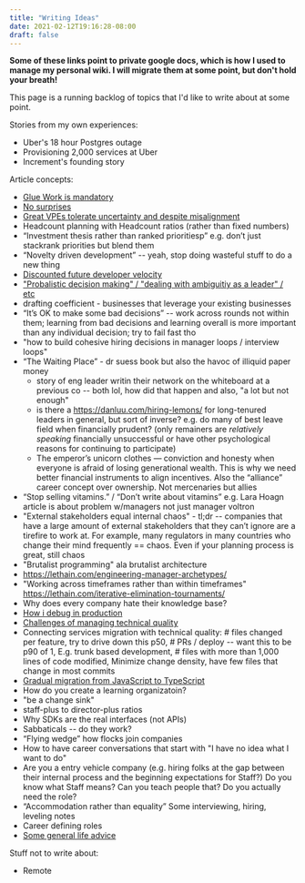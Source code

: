 ```yaml
---
title: "Writing Ideas"
date: 2021-02-12T19:16:28-08:00
draft: false
---
```



**Some of these links point to private google docs, which is how I used to manage my personal wiki. I will migrate them at some point, but don't hold your breath!**

This page is a running backlog of topics that I'd like to write about at some point.

Stories from my own experiences:

* Uber's 18 hour Postgres outage
* Provisioning 2,000 services at Uber
* Increment's founding story

Article concepts:

* [Glue Work is mandatory](https://docs.google.com/document/d/1MJI8-I7j8gm0GjvpYtAkc7F9fHfmeMk7aOUMZOlN_kI/edit)
* [No surprises](https://docs.google.com/document/d/1C9TMK2HPo93JXtte8O8sbQjfEoTU05MlyDZXV9jz4ho/edit)
* [Great VPEs tolerate uncertainty and despite misalignment](https://docs.google.com/document/d/1mb57kcSjC_0hhYhL_1w2xA9rzqXsIF8D4j7JtYGtbYw/edit)
* Headcount planning with Headcount ratios (rather than fixed numbers)
* “Investment thesis rather than ranked prioritiesp” e.g. don’t just stackrank priorities but blend them
* “Novelty driven development” -- yeah, stop doing wasteful stuff to do a new thing
* [Discounted future developer velocity](https://docs.google.com/document/d/1FOM4iYbXPv7b8ZlEc9tjLb5OU_FOuzzhTBDdx-MuqLs/edit#)
* ["Probalistic decision making" / "dealing with ambiguitiy as a leader" / etc](https://docs.google.com/document/d/15U-mWTyfTZsQvcoe2KJPDDDBNP7wrpQio46oBBSxcn0/edit)
* drafting coefficient - businesses that leverage your existing businesses
* “It’s OK to make some bad decisions” -- work across rounds not within them; learning from bad decisions and learning overall is more important than any individual decision; try to fail fast tho
* "how to build cohesive hiring decisions in manager loops / interview loops"
* “The Waiting Place” - dr suess book but also the havoc of illiquid paper money
    * story of eng leader writin their network on the whiteboard at a previous co -- both lol, how did that happen and also, "a lot but not enough"
    * is there a https://danluu.com/hiring-lemons/ for long-tenured leaders in general, but sort of inverse? e.g. do many of best leave field when financially prudent? (only remainers are _relatively speaking_ financially unsuccessful or have other psychological reasons for continuing to participate)
    * The emperor’s unicorn clothes — conviction and honesty when everyone is afraid of losing generational wealth. This is why we need better financial instruments to align incentives. Also the “alliance” career concept over ownership. Not mercenaries but allies    
* “Stop selling vitamins.” / “Don’t write about vitamins”  e.g. Lara Hoagn article is about problem w/managers not just manager voltron
* "External stakeholders equal internal chaos" - tl;dr -- companies that have a large amount of external stakeholders that they can’t ignore are a tirefire to work at. For example, many regulators in many countries who change their mind frequently == chaos. Even if your planning process is great, still chaos
* "Brutalist programming" ala brutalist architecture
* https://lethain.com/engineering-manager-archetypes/
* "Working across timeframes rather than within timeframes" https://lethain.com/iterative-elimination-tournaments/
* Why does every company hate their knowledge base?
* [How i debug in production](https://docs.google.com/document/d/1W8172sf9hPkWjuxn6jGjST26ZNMosPgdzIzCP0QBmcw/edit)
* [Challenges of managing technical quality](https://docs.google.com/document/d/1p0-JIy_E_K7B3ydNNdWMjzsO-UMDZDduzzuXalHTwss/edit)
* Connecting services migration with technical quality: # files changed per feature, try to drive down this p50, # PRs / deploy -- want this to be p90 of 1, E.g. trunk based development, # files with more than 1,000 lines of code modified, Minimize change density, have few files that change in most commits
* [Gradual migration from JavaScript to TypeScript](https://docs.google.com/document/d/1buRqrlKXa7h5JAqMLTngLYkCLjh1LTMQAxUZCVPK478/edit)
* How do you create a learning organizatoin?
* "be a change sink"
* staff-plus to director-plus ratios
* Why SDKs are the real interfaces (not APIs)
* Sabbaticals -- do they work?
* “Flying wedge” how flocks join companies
* How to have career conversations that start with "I have no idea what I want to do"
* Are you a entry vehicle company (e.g. hiring folks at the gap between their internal process and the beginning expectations for Staff?) Do you know what Staff means? Can you teach people that? Do you actually need the role?
* “Accommodation rather than equality” Some interviewing, hiring, leveling notes
* Career defining roles
* [Some general life advice](https://docs.google.com/document/d/1yKTcBi8MaLpPJQN0CqGcCrfqq4WoQXkGljpa6tzkjpo/edit)





Stuff not to write about:

* Remote